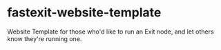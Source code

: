 # fastexit-website-template
Website Template for those who'd like to run an Exit node, and let others know they're running one.
